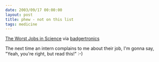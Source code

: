 ```yaml
---
date: 2003/09/17 00:00:00
layout: post
title: phew - not on this list
tags: medicine
---
```


[The Worst Jobs in Science](http://www.popsci.com/popsci/science/41190b4511b84010vgnvcm1000004eecbccdrcrd.html) via [badgertronics](http://badgertronics.com/blog)

The next time an intern complains to me about their job, I'm gonna say, "Yeah, you're right, but read this!" :-)
